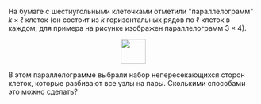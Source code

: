 На бумаге с шестиугольными клеточками отметили "параллелограмм"
$k\times \ell$ клеток
(он состоит из $k$ горизонтальных рядов по $\ell$ клеток в каждом;
для примера на рисунке изображен параллелограмм $3\times 4$).
<p align="center"><img src="https://matol.nomomon.repl.co/http:&&matol.kz&images&17&s2014_4.png" height="50"></p>
В этом параллелограмме выбрали набор непересекающихся сторон клеток,
которые разбивают все узлы на пары. Сколькими способами это можно сделать?